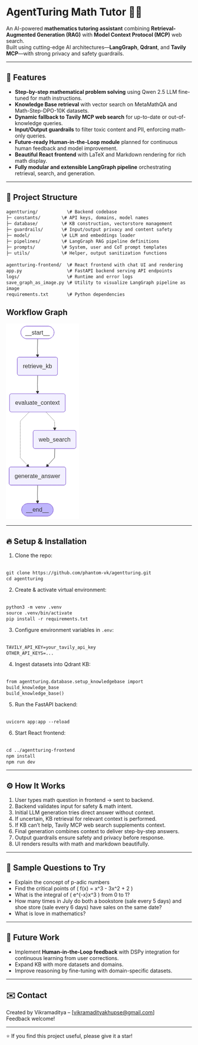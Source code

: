 
# AgentTuring Math Tutor 🤖📐

An AI-powered **mathematics tutoring assistant** combining **Retrieval-Augmented Generation (RAG)** with **Model Context Protocol (MCP)** web search.  
Built using cutting-edge AI architectures—**LangGraph**, **Qdrant**, and **Tavily MCP**—with strong privacy and safety guardrails.

---

## 🚀 Features

- **Step-by-step mathematical problem solving** using Qwen 2.5 LLM fine-tuned for math instructions.
- **Knowledge Base retrieval** with vector search on MetaMathQA and Math-Step-DPO-10K datasets.
- **Dynamic fallback to Tavily MCP web search** for up-to-date or out-of-knowledge queries.
- **Input/Output guardrails** to filter toxic content and PII, enforcing math-only queries.
- **Future-ready Human-in-the-Loop module** planned for continuous human feedback and model improvement.
- **Beautiful React frontend** with LaTeX and Markdown rendering for rich math display.
- **Fully modular and extensible LangGraph pipeline** orchestrating retrieval, search, and generation.

---

## 📂 Project Structure


```
agentturing/           \# Backend codebase
├─ constants/        \# API keys, domains, model names
├─ database/         \# KB construction, vectorstore management
├─ guardrails/       \# Input/output privacy and content safety
├─ model/            \# LLM and embeddings loader
├─ pipelines/        \# LangGraph RAG pipeline definitions
├─ prompts/          \# System, user and CoT prompt templates
├─ utils/            \# Helper, output sanitization functions

agentturing-frontend/  \# React frontend with chat UI and rendering
app.py                 \# FastAPI backend serving API endpoints
logs/                  \# Runtime and error logs
save_graph_as_image.py \# Utility to visualize LangGraph pipeline as image
requirements.txt       \# Python dependencies
```

## Workflow Graph
![Pipeline Graph](pipeline_graph.png)

---

## 🔥 Setup & Installation

1. Clone the repo:
```

git clone https://github.com/phantom-vk/agentturing.git
cd agentturing

```

2. Create & activate virtual environment:
```

python3 -m venv .venv
source .venv/bin/activate
pip install -r requirements.txt

```

3. Configure environment variables in `.env`:
```

TAVILY_API_KEY=your_tavily_api_key
OTHER_API_KEYS=...

```

4. Ingest datasets into Qdrant KB:
```

from agentturing.database.setup_knowledgebase import build_knowledge_base
build_knowledge_base()

```

5. Run the FastAPI backend:
```

uvicorn app:app --reload

```

6. Start React frontend:
```

cd ../agentturing-frontend
npm install
npm run dev

```

---

## ⚙️ How It Works

1. User types math question in frontend → sent to backend.  
2. Backend validates input for safety & math intent.  
3. Initial LLM generation tries direct answer without context.  
4. If uncertain, KB retrieval for relevant context is performed.  
5. If KB can’t help, Tavily MCP web search supplements context.  
6. Final generation combines context to deliver step-by-step answers.  
7. Output guardrails ensure safety and privacy before response.  
8. UI renders results with math and markdown beautifully.

---

## 🧪 Sample Questions to Try

- Explain the concept of p-adic numbers  
- Find the critical points of \( f(x) = x^3 - 3x^2 + 2 \)  
- What is the integral of \( e^{-x}x^3 \) from 0 to 1?  
- How many times in July do both a bookstore (sale every 5 days) and shoe store (sale every 6 days) have sales on the same date?  
- What is love in mathematics?

---

## 🌱 Future Work

- Implement **Human-in-the-Loop feedback** with DSPy integration for continuous learning from user corrections.  
- Expand KB with more datasets and domains.  
- Improve reasoning by fine-tuning with domain-specific datasets.

---


## ✉️ Contact

Created by Vikramaditya – [vikramadityakhupse@gmail.com]  
Feedback welcome!

---

⭐ If you find this project useful, please give it a star!




